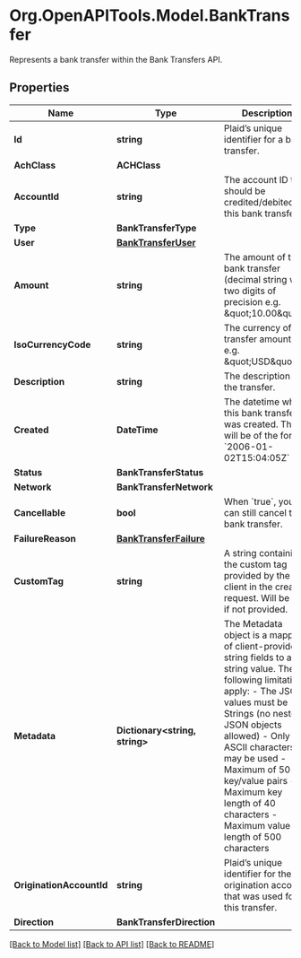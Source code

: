 # Org.OpenAPITools.Model.BankTransfer
Represents a bank transfer within the Bank Transfers API.

## Properties

Name | Type | Description | Notes
------------ | ------------- | ------------- | -------------
**Id** | **string** | Plaid’s unique identifier for a bank transfer. | 
**AchClass** | **ACHClass** |  | 
**AccountId** | **string** | The account ID that should be credited/debited for this bank transfer. | 
**Type** | **BankTransferType** |  | 
**User** | [**BankTransferUser**](BankTransferUser.md) |  | 
**Amount** | **string** | The amount of the bank transfer (decimal string with two digits of precision e.g. \&quot;10.00\&quot;). | 
**IsoCurrencyCode** | **string** | The currency of the transfer amount, e.g. \&quot;USD\&quot; | 
**Description** | **string** | The description of the transfer. | 
**Created** | **DateTime** | The datetime when this bank transfer was created. This will be of the form &#x60;2006-01-02T15:04:05Z&#x60; | 
**Status** | **BankTransferStatus** |  | 
**Network** | **BankTransferNetwork** |  | 
**Cancellable** | **bool** | When &#x60;true&#x60;, you can still cancel this bank transfer. | 
**FailureReason** | [**BankTransferFailure**](BankTransferFailure.md) |  | 
**CustomTag** | **string** | A string containing the custom tag provided by the client in the create request. Will be null if not provided. | 
**Metadata** | **Dictionary&lt;string, string&gt;** | The Metadata object is a mapping of client-provided string fields to any string value. The following limitations apply: - The JSON values must be Strings (no nested JSON objects allowed) - Only ASCII characters may be used - Maximum of 50 key/value pairs - Maximum key length of 40 characters - Maximum value length of 500 characters  | 
**OriginationAccountId** | **string** | Plaid’s unique identifier for the origination account that was used for this transfer. | 
**Direction** | **BankTransferDirection** |  | 

[[Back to Model list]](../README.md#documentation-for-models) [[Back to API list]](../README.md#documentation-for-api-endpoints) [[Back to README]](../README.md)

